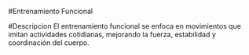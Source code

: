 #Entrenamiento Funcional

#Descripcion
El entrenamiento funcional se enfoca en movimientos que imitan actividades cotidianas, mejorando la fuerza, estabilidad y coordinación del cuerpo.